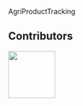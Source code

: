 AgriProductTracking

## Contributors

<a href="https://github.com/Avdunusinghe/AgriProductTracking/graphs/contributors">
  <img src="https://contrib.rocks/image?repo=Avdunusinghe/AgriProductTracking" width="95" />
</a>
